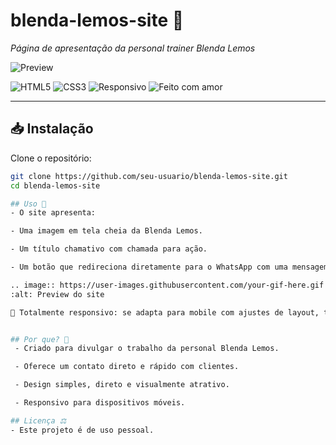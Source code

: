 # blenda-lemos-site 💪  
*Página de apresentação da personal trainer Blenda Lemos*

![Preview](https://user-images.githubusercontent.com/your-image-here.jpg)

![HTML5](https://img.shields.io/badge/html-5-orange.svg)
![CSS3](https://img.shields.io/badge/css-3-blue.svg)
![Responsivo](https://img.shields.io/badge/responsivo-sim-brightgreen.svg)
![Feito com amor](https://img.shields.io/badge/feito%20com-amor-ff69b4.svg)

---

## 📥 Instalação  

Clone o repositório:

```bash
git clone https://github.com/seu-usuario/blenda-lemos-site.git
cd blenda-lemos-site

## Uso 📱
- O site apresenta:

- Uma imagem em tela cheia da Blenda Lemos.

- Um título chamativo com chamada para ação.

- Um botão que redireciona diretamente para o WhatsApp com uma mensagem pré-definida.

.. image:: https://user-images.githubusercontent.com/your-gif-here.gif
:alt: Preview do site

📲 Totalmente responsivo: se adapta para mobile com ajustes de layout, tamanhos de texto e botão.


## Por que? 🤔
 - Criado para divulgar o trabalho da personal Blenda Lemos.

 - Oferece um contato direto e rápido com clientes.

 - Design simples, direto e visualmente atrativo.

 - Responsivo para dispositivos móveis.

## Licença ⚖️
- Este projeto é de uso pessoal.